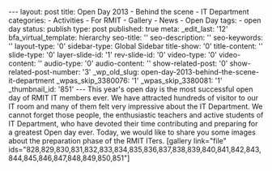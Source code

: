--- layout: post title: Open Day 2013 - Behind the scene - IT Department
categories: - Activities - For RMIT - Gallery - News - Open Day tags: -
open day status: publish type: post published: true meta: \_edit\_last:
'12' bfa\_virtual\_template: hierarchy seo-title: '' seo-description: ''
seo-keywords: '' layout-type: '0' sidebar-type: Global Sidebar
title-show: '0' title-content: '' slide-type: '0' layer-slide-id: '1'
rev-slide-id: '0' video-type: '0' video-content: '' audio-type: '0'
audio-content: '' show-related-post: '0' show-related-post-number: '3'
\_wp\_old\_slug: open-day-2013-behind-the-scene-it-department
\_wpas\_skip\_3380076: '1' \_wpas\_skip\_3380081: '1' \_thumbnail\_id:
'851' --- This year's open day is the most successful open day of RMIT
IT members ever. We have attracted hundreds of visitor to our IT room
and many of them felt very impressive about the IT Department. We cannot
forget those people, the enthusiastic teachers and active students of IT
Department, who have devoted their time contributing and preparing for a
greatest Open day ever. Today, we would like to share you some images
about the preparation phase of the RMIT ITers. [gallery link="file"
ids="828,829,830,831,832,833,834,835,836,837,838,839,840,841,842,843,844,845,846,847,848,849,850,851"]
